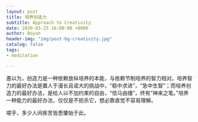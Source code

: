 ```yaml
---
layout: post
title: 培养创造力
subtitle: Approach to Creativity
date: 2020-03-25 16:00:00 +0000
author: Boyan
header-img: "img/post-bg-creativity.jpg"
catalog: false
tags:
- meditation

---
```



愚以为，创造力是一种依赖放纵培养的本能，与依赖节制培养的智力相对。培养智力的最好办法是置人于漫长且诺大的挑战中，“稳中求进”，“急中生智”；而培养创造力的最好办法，是给人以不加约束的自由，“信马由缰”，终有“神来之笔。”培养一种能力的最好办法，仅仅是不扼杀它，想必靠直觉不容易理解。

嗟乎，多少人间疾苦皆悉肇始于此。